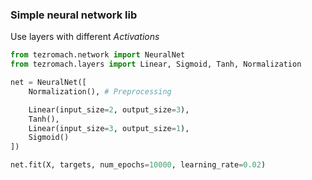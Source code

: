 ### Simple neural network lib
Use layers with different *Activations*
```python
from tezromach.network import NeuralNet
from tezromach.layers import Linear, Sigmoid, Tanh, Normalization

net = NeuralNet([
    Normalization(), # Preprocessing

    Linear(input_size=2, output_size=3),
    Tanh(),
    Linear(input_size=3, output_size=1),
    Sigmoid()
])

net.fit(X, targets, num_epochs=10000, learning_rate=0.02)
```